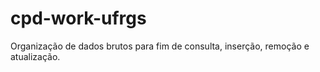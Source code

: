 # cpd-work-ufrgs
Organização de dados brutos para fim de consulta, inserção, remoção e atualização. 
